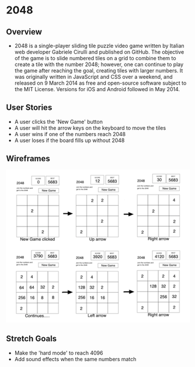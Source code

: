 # 2048

## Overview
- 2048 is a single-player sliding tile puzzle video game written by Italian web developer Gabriele Cirulli and published on GitHub. The objective of the game is to slide numbered tiles on a grid to combine them to create a tile with the number 2048; however, one can continue to play the game after reaching the goal, creating tiles with larger numbers. It was originally written in JavaScript and CSS over a weekend, and released on 9 March 2014 as free and open-source software subject to the MIT License. Versions for iOS and Android followed in May 2014.

## User Stories
- A user clicks the 'New Game' button
- A user will hit the arrow keys on the keyboard to move the tiles
- A user wins if one of the numbers reach 2048
- A user loses if the board fills up without 2048

## Wireframes
![Game_Page](images/2048_wireframes.png)


## Stretch Goals
- Make the 'hard mode' to reach 4096
- Add sound effects when the same numbers match